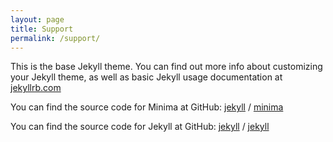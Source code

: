 ```yaml
---
layout: page
title: Support
permalink: /support/
---
```


This is the base Jekyll theme. You can find out more info about customizing your Jekyll theme, as well as basic Jekyll usage documentation at [jekyllrb.com](https://jekyllrb.com/)

You can find the source code for Minima at GitHub:
[jekyll][jekyll-organization] / [minima](https://github.com/jekyll/minima)

You can find the source code for Jekyll at GitHub:
[jekyll][jekyll-organization] / [jekyll](https://github.com/jekyll/jekyll)


[jekyll-organization]: https://github.com/jekyll

